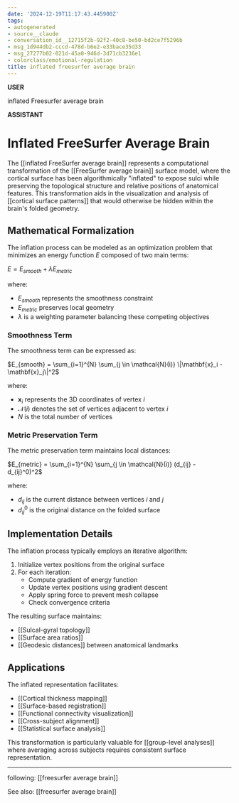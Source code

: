 ```yaml
---
date: '2024-12-19T11:17:43.445900Z'
tags:
- autogenerated
- source__claude
- conversation_id__12715f2b-92f2-40c8-be50-bd2ce7f5296b
- msg_1d944db2-cccd-478d-b6e2-e33bace35d33
- msg_27277b02-021d-45a0-946d-3d71cb3236e1
- colorclass/emotional-regulation
title: inflated freesurfer average brain
---
```


**USER**

inflated Freesurfer average brain


**ASSISTANT**

# Inflated FreeSurfer Average Brain

The [[inflated FreeSurfer average brain]] represents a computational transformation of the [[FreeSurfer average brain]] surface model, where the cortical surface has been algorithmically "inflated" to expose sulci while preserving the topological structure and relative positions of anatomical features. This transformation aids in the visualization and analysis of [[cortical surface patterns]] that would otherwise be hidden within the brain's folded geometry.

## Mathematical Formalization

The inflation process can be modeled as an optimization problem that minimizes an energy function $E$ composed of two main terms:

$E = E_{smooth} + \lambda E_{metric}$

where:
- $E_{smooth}$ represents the smoothness constraint
- $E_{metric}$ preserves local geometry
- $\lambda$ is a weighting parameter balancing these competing objectives

### Smoothness Term
The smoothness term can be expressed as:

$E_{smooth} = \sum_{i=1}^{N} \sum_{j \in \mathcal{N}(i)} \|\mathbf{x}_i - \mathbf{x}_j\|^2$

where:
- $\mathbf{x}_i$ represents the 3D coordinates of vertex $i$
- $\mathcal{N}(i)$ denotes the set of vertices adjacent to vertex $i$
- $N$ is the total number of vertices

### Metric Preservation Term
The metric preservation term maintains local distances:

$E_{metric} = \sum_{i=1}^{N} \sum_{j \in \mathcal{N}(i)} (d_{ij} - d_{ij}^0)^2$

where:
- $d_{ij}$ is the current distance between vertices $i$ and $j$
- $d_{ij}^0$ is the original distance on the folded surface

## Implementation Details

The inflation process typically employs an iterative algorithm:

1. Initialize vertex positions from the original surface
2. For each iteration:
   - Compute gradient of energy function
   - Update vertex positions using gradient descent
   - Apply spring force to prevent mesh collapse
   - Check convergence criteria

The resulting surface maintains:
- [[Sulcal-gyral topology]]
- [[Surface area ratios]]
- [[Geodesic distances]] between anatomical landmarks

## Applications

The inflated representation facilitates:
- [[Cortical thickness mapping]]
- [[Surface-based registration]]
- [[Functional connectivity visualization]]
- [[Cross-subject alignment]]
- [[Statistical surface analysis]]

This transformation is particularly valuable for [[group-level analyses]] where averaging across subjects requires consistent surface representation.


---


following: [[freesurfer average brain]]

See also: [[freesurfer average brain]]
